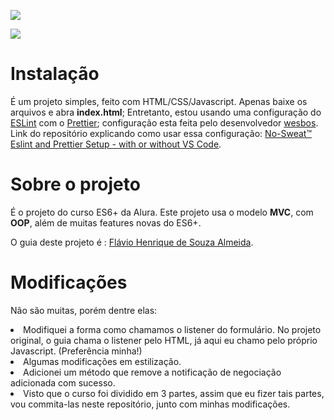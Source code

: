 <img  src="https://img.shields.io/github/last-commit/tilucast/alura-frame?style=plastic" align="center"></img>

<img  src="https://img.shields.io/badge/ESLint-6.0.1-blue" align="center"></img>

# Instalação

É um projeto simples, feito com HTML/CSS/Javascript. Apenas baixe os arquivos e abra **index.html**;
Entretanto, estou usando uma configuração do <a href="https://eslint.org/">ESLint</a> com o <a href="https://prettier.io/">Prettier</a>; configuração esta feita pelo desenvolvedor <a href="https://github.com/wesbos">wesbos</a>.
Link do repositório explicando como usar essa configuração:
<a href="https://github.com/wesbos/eslint-config-wesbos">No-Sweat™ Eslint and Prettier Setup - with or without VS Code</a>.

# Sobre o projeto

É o projeto do curso ES6+ da Alura.
Este projeto usa o modelo **MVC**, com **OOP**, além de muitas features novas do ES6+.

O guia deste projeto é : <a href="https://github.com/flaviohenriquealmeida">Flávio Henrique de Souza Almeida</a>.

# Modificações

Não são muitas, porém dentre elas:

<li>Modifiquei a forma como chamamos o listener do formulário. No projeto original, o guia chama o listener pelo HTML, já aqui eu chamo pelo próprio Javascript. (Preferência minha!)</li>
<li>Algumas modificações em estilização.</li>
<li>Adicionei um método que remove a notificação de negociação adicionada com sucesso.</li>
<li>Visto que o curso foi dividido em 3 partes, assim que eu fizer tais partes, vou commita-las neste repositório, junto com minhas modificações.</li>
